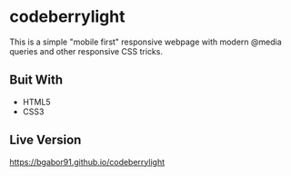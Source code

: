 # codeberrylight
This is a simple "mobile first" responsive webpage with modern @media queries and other responsive CSS tricks. 

## Buit With
 - HTML5
 - CSS3
 
## Live Version
https://bgabor91.github.io/codeberrylight
